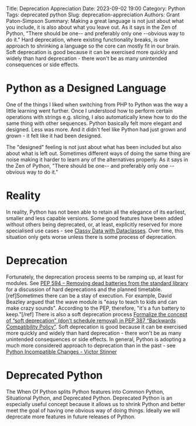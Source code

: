 Title: Deprecation Appreciation
Date: 2023-09-02 19:00
Category: Python
Tags: deprecated python
Slug: deprecation-appreciation
Authors: Grant Paton-Simpson
Summary: Making a great language is not just about what you include, it is also about what you leave out. As it says in the Zen of Python, "There should be one-- and preferably only one --obvious way to do it." Hard deprecation, where existing functionality breaks, is one approach to shrinking a language so the core can mostly fit in our brain. Soft deprecation is good because it can be exercised more quickly and widely than hard deprecation - there won't be as many unintended consequences or side effects.

Python as a Designed Language
=============================

One of the things I liked when switching from PHP to Python was the way a little learning went further. Once I understood how to perform certain operations with strings e.g. slicing, I also automatically knew how to do the same thing with other sequences. Python basically felt more elegant and designed. Less was more. And it didn't feel like Python had just grown and grown - it felt like it had been designed.

The "designed" feeling is not just about what has been included but also about what is left out. Sometimes different ways of doing the same thing are noise making it harder to learn any of the alternatives properly. As it says in the Zen of Python, "There should be one-- and preferably only one --obvious way to do it."

Reality
=======

In reality, Python has not been able to retain all the elegance of its earliest, smaller and less capable versions. Some good features have been added without others being deprecated, or, at least, explicitly reserved for more specialised use cases - see [Classy Data with Dataclasses](https://whenof.python.nz/blog/classy-data-with-dataclasses.html). Over time, this situation only gets worse unless there is some process of deprecation.

Deprecation
===========

Fortunately, the deprecation process seems to be ramping up, at least for modules. See [PEP 594 – Removing dead batteries from the standard library](https://peps.python.org/pep-0594/) for a discussion of hard deprecations and the planned timetable.[ref]Sometimes there can be a stay of execution. For example, David Beazley argued that the wave module is "easy to teach to kids and can make crazy sounds". According to the PEP, therefore, "it's a fun battery to keep."[/ref] There is also a soft deprecation process [Formalize the concept of “soft deprecation” (don’t schedule removal) in PEP 387 “Backwards Compatibility Policy”](https://discuss.python.org/t/formalize-the-concept-of-soft-deprecation-dont-schedule-removal-in-pep-387-backwards-compatibility-policy/27957). Soft deprecation is good because it can be exercised more quickly and widely than hard deprecation - there won't be as many unintended consequences or side effects. In general, Python is adopting a much more considered approach to deprecation than in the past - see [Python Incompatible Changes - Victor Stinner](https://raw.githubusercontent.com/vstinner/talks/main/2023-EuroPython/python-incompatible-changes.pdf)

Deprecated Python
=================

The When Of Python splits Python features into Common Python, Situational Python, and Deprecated Python. Deprecated Python is an especially useful concept because it allows us to shrink Python and better meet the goal of having one obvious way of doing things. Ideally we will deprecate more features in future releases of Python.
